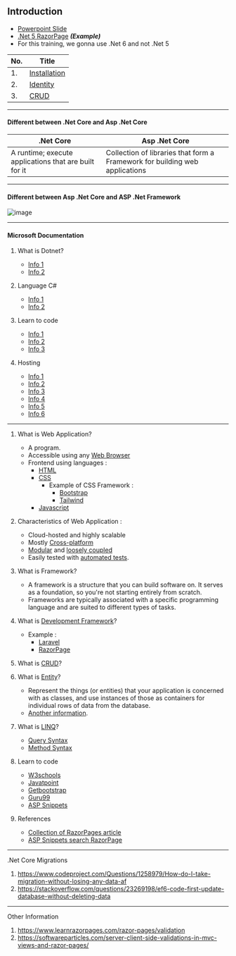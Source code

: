 ## Introduction

- [Powerpoint Slide](https://docs.google.com/presentation/d/1TMAes5KmHPJsn9W-os-a0Pf5RfSFfU3w/edit?usp=share_link&ouid=114957755804422263009&rtpof=true&sd=true)
- [.Net 5 RazorPage](https://github.com/muhamaddarulhadi/RazorPage) ***(Example)***
- For this training, we gonna use .Net 6 and not .Net 5

| No. | Title |
|-----|-------|
| 1. | [Installation](https://github.com/RazorPageTraining/Part_2_Installation) |
| 2. | [Identity](https://github.com/RazorPageTraining/Part_3_Identity) |
| 3. | [CRUD](https://github.com/RazorPageTraining/Part_4_CRUD) |

***

#### Different between .Net Core and Asp .Net Core

| .Net Core | Asp .Net Core |
|-----------|---------------|
| A runtime; execute applications that are built for it | Collection of libraries that form a Framework for building web applications  |

***

#### Different between Asp .Net Core and ASP .Net Framework

![image](https://user-images.githubusercontent.com/47632993/211729425-5008d96e-5af3-472a-a158-1b95822ca484.png)

***

#### Microsoft Documentation

1. What is Dotnet?
   - [Info 1](https://dotnet.microsoft.com/en-us/)
   - [Info 2](https://dotnet.microsoft.com/en-us/apps/aspnet)

2. Language C#

   - [Info 1](https://dotnet.microsoft.com/en-us/languages/csharp)
   - [Info 2](https://learn.microsoft.com/en-us/dotnet/csharp/)

3. Learn to code

   - [Info 1](https://dotnet.microsoft.com/en-us/learntocode)
   - [Info 2](https://learn.microsoft.com/en-us/aspnet/core/getting-started/?view=aspnetcore-6.0&tabs=windows)
   - [Info 3](https://learn.microsoft.com/en-us/aspnet/core/razor-pages/?view=aspnetcore-6.0&tabs=visual-studio-code)

4. Hosting

   - [Info 1](https://learn.microsoft.com/en-us/dotnet/azure/)
   - [Info 2](https://dotnet.microsoft.com/en-us/apps/aspnet/hosting)
   - [Info 3](https://www.cloudclusters.io/cloud/aspnetclusters/)
   - [Info 4](https://www.everleap.com/cloud-hosting/solutions/asp.net-core-hosting/)
   - [Info 5](https://www.iwhost.com/)
   - [Info 6](https://dotnet.microsoft.com/en-us/apps/cloud)

***

1. What is Web Application?
    
   - A program. 
   - Accessible using any [Web Browser](https://www.techtarget.com/whatis/definition/browser)
   - Frontend using languages : 
        - [HTML](https://www.w3schools.com/html/html_intro.asp)
        - [CSS](https://www.w3schools.com/css/css_intro.asp)
            - Example of CSS Framework :
                - [Bootstrap](https://getbootstrap.com/docs/5.2/getting-started/introduction/)
                - [Tailwind](https://tailwindcss.com/docs/installation) 
        - [Javascript](https://www.semrush.com/blog/javascript/?kw=&cmp=AA_SRCH_DSA_Blog_EN&label=dsa_pagefeed&Network=g&Device=c&utm_content=622459218633&kwid=dsa-1753200738893&cmpid=18361936995&agpid=141795410375&BU=Core&extid=60162920499&adpos=)


2. Characteristics of Web Application :
    
   - Cloud-hosted and highly scalable
   - Mostly [Cross-platform](https://www.techopedia.com/definition/17056/cross-platform)
   - [Modular](https://www.techopedia.com/definition/24771/modular) and [loosely coupled](https://www.johnhagel.com/loosely-coupled-a-term-worth-understanding/#:~:text=A%20good%20working%20definition%3A%20loosely,unanticipated%20changes%20within%20other%20modules.)
   - Easily tested with [automated tests](https://www.guru99.com/automation-testing.html). 


3. What is Framework?
    
   - A framework is a structure that you can build software on. It serves as a foundation, so you're not starting entirely from scratch. 
   - Frameworks are typically associated with a specific programming language and are suited to different types of tasks.


4. What is [Development Framework](https://community.spiceworks.com/topic/2454847-what-is-a-development-framework-why-use-a-development-framework)?
   - Example :
        - [Laravel](https://laravel.com/)
        - [RazorPage](https://www.learnrazorpages.com/)

5. What is [CRUD](https://www.sumologic.com/glossary/crud/#:~:text=CRUD%20Meaning%3A%20CRUD%20is%20an,%2C%20read%2C%20update%20and%20delete.)?


6. What is [Entity](https://www.entityframeworktutorial.net/what-is-entityframework.aspx)?
   - Represent the things (or entities) that your application is concerned with as classes, and use instances of those as containers for individual rows of data from the database.
   - [Another information](https://www.learnrazorpages.com/razor-pages/tutorial/bakery/create-model).


7. What is [LINQ](https://www.tutorialsteacher.com/linq/what-is-linq)?
   - [Query Syntax](https://www.tutorialsteacher.com/linq/linq-query-syntax)
   - [Method Syntax](https://www.geeksforgeeks.org/linq-method-syntax/#:~:text=In%20LINQ%2C%20Method%20Syntax%20is,method%20syntax%20at%20compile%20time.) 


8. Learn to code
   - [W3schools](https://www.w3schools.com)
   - [Javatpoint](https://www.javatpoint.com/)
   - [Getbootstrap](https://getbootstrap.com/)
   - [Guru99](https://www.guru99.com/)
   - [ASP Snippets](https://www.aspsnippets.com/)


9. References
    - [Collection of RazorPages article](https://www.mikesdotnetting.com/category/37/razor-pages)
    - [ASP Snippets search RazorPage](https://www.aspsnippets.com/Search.aspx?q=razor)


***

.Net Core Migrations

1. https://www.codeproject.com/Questions/1258979/How-do-I-take-migration-without-losing-any-data-af
2. https://stackoverflow.com/questions/23269198/ef6-code-first-update-database-without-deleting-data

***

Other Information

1. https://www.learnrazorpages.com/razor-pages/validation
2. https://softwareparticles.com/server-client-side-validations-in-mvc-views-and-razor-pages/

